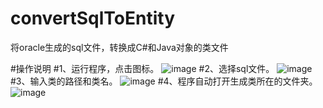 # convertSqlToEntity
将oracle生成的sql文件，转换成C#和Java对象的类文件

#操作说明
#1、运行程序，点击图标。
![image](https://github.com/agan112/convertSqlToEntity/tree/master/convertSqlToEntity/image/1.png)
#2、选择sql文件。
![image](https://github.com/agan112/convertSqlToEntity/tree/master/convertSqlToEntity/image/2.png)
#3、输入类的路径和类名。
![image](https://github.com/agan112/convertSqlToEntity/tree/master/convertSqlToEntity/image/3.png)
#4、程序自动打开生成类所在的文件夹。
![image](https://github.com/agan112/convertSqlToEntity/tree/master/convertSqlToEntity/image/4.png)
